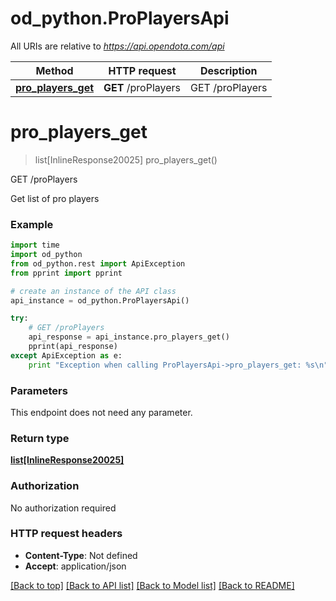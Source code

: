 # od_python.ProPlayersApi

All URIs are relative to *https://api.opendota.com/api*

Method | HTTP request | Description
------------- | ------------- | -------------
[**pro_players_get**](ProPlayersApi.md#pro_players_get) | **GET** /proPlayers | GET /proPlayers


# **pro_players_get**
> list[InlineResponse20025] pro_players_get()

GET /proPlayers

Get list of pro players

### Example 
```python
import time
import od_python
from od_python.rest import ApiException
from pprint import pprint

# create an instance of the API class
api_instance = od_python.ProPlayersApi()

try: 
    # GET /proPlayers
    api_response = api_instance.pro_players_get()
    pprint(api_response)
except ApiException as e:
    print "Exception when calling ProPlayersApi->pro_players_get: %s\n" % e
```

### Parameters
This endpoint does not need any parameter.

### Return type

[**list[InlineResponse20025]**](InlineResponse20025.md)

### Authorization

No authorization required

### HTTP request headers

 - **Content-Type**: Not defined
 - **Accept**: application/json

[[Back to top]](#) [[Back to API list]](../README.md#documentation-for-api-endpoints) [[Back to Model list]](../README.md#documentation-for-models) [[Back to README]](../README.md)

